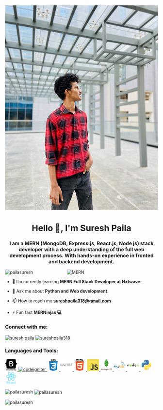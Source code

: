 ![logo](https://github.com/pailasuresh/pailasuresh/blob/main/photo_2023-07-14_18-26-57.jpg)
<h1 align="center">Hello 👋, I'm Suresh Paila</h1>
<h3 align="center">I am a MERN (MongoDB, Express.js, React.js, Node js) stack developer with a deep understanding of the full web development process. With hands-on experience in fronted and backend development.</h3>
<img align = "right" alt = "MERN" width = "300" src = "https://user-images.githubusercontent.com/55389276/140866485-8fb1c876-9a8f-4d6a-98dc-08c4981eaf70.gif">

<p align="left"> <img src="https://komarev.com/ghpvc/?username=pailasuresh&label=Profile%20views&color=0e75b6&style=flat" alt="pailasuresh" /> </p>

- 🌱 I’m currently learning **MERN Full Stack Developer at Nxtwave.**

- 💬 Ask me about **Python and Web development.**

- 📫 How to reach me **sureshpaila318@gmail.com**

- ⚡ Fun fact **MERNinjas 💻**

<h3 align="left">Connect with me:</h3>
<p align="left">
<a href= "https://www.linkedin.com/sureshpaila1" target="blank"><img align="center" src="https://raw.githubusercontent.com/rahuldkjain/github-profile-readme-generator/master/src/images/icons/Social/linked-in-alt.svg" alt="suresh paila" height="30" width="40" /></a>
<a href="https://www.hackerrank.com/sureshpaila318" target="blank"><img align="center" src="https://raw.githubusercontent.com/rahuldkjain/github-profile-readme-generator/master/src/images/icons/Social/hackerrank.svg" alt="sureshpaila318" height="30" width="40" /></a>
</p>

<h3 align="left">Languages and Tools:</h3>
<p align="left"> <a href="https://getbootstrap.com" target="_blank" rel="noreferrer"> <img src="https://raw.githubusercontent.com/devicons/devicon/master/icons/bootstrap/bootstrap-plain-wordmark.svg" alt="bootstrap" width="40" height="40"/> </a> <a href="https://codeigniter.com" target="_blank" rel="noreferrer"> <img src="https://cdn.worldvectorlogo.com/logos/codeigniter.svg" alt="codeigniter" width="40" height="40"/> </a> <a href="https://www.w3schools.com/css/" target="_blank" rel="noreferrer"> <img src="https://raw.githubusercontent.com/devicons/devicon/master/icons/css3/css3-original-wordmark.svg" alt="css3" width="40" height="40"/> </a> <a href="https://expressjs.com" target="_blank" rel="noreferrer"> <img src="https://raw.githubusercontent.com/devicons/devicon/master/icons/express/express-original-wordmark.svg" alt="express" width="40" height="40"/> </a> <a href="https://www.w3.org/html/" target="_blank" rel="noreferrer"> <img src="https://raw.githubusercontent.com/devicons/devicon/master/icons/html5/html5-original-wordmark.svg" alt="html5" width="40" height="40"/> </a> <a href="https://developer.mozilla.org/en-US/docs/Web/JavaScript" target="_blank" rel="noreferrer"> <img src="https://raw.githubusercontent.com/devicons/devicon/master/icons/javascript/javascript-original.svg" alt="javascript" width="40" height="40"/> </a> <a href="https://www.mongodb.com/" target="_blank" rel="noreferrer"> <img src="https://raw.githubusercontent.com/devicons/devicon/master/icons/mongodb/mongodb-original-wordmark.svg" alt="mongodb" width="40" height="40"/> </a> <a href="https://www.mysql.com/" target="_blank" rel="noreferrer"> <img src="https://raw.githubusercontent.com/devicons/devicon/master/icons/mysql/mysql-original-wordmark.svg" alt="mysql" width="40" height="40"/> </a> <a href="https://nodejs.org" target="_blank" rel="noreferrer"> <img src="https://raw.githubusercontent.com/devicons/devicon/master/icons/nodejs/nodejs-original-wordmark.svg" alt="nodejs" width="40" height="40"/> </a> <a href="https://www.python.org" target="_blank" rel="noreferrer"> <img src="https://raw.githubusercontent.com/devicons/devicon/master/icons/python/python-original.svg" alt="python" width="40" height="40"/> </a> <a href="https://reactjs.org/" target="_blank" rel="noreferrer"> <img src="https://raw.githubusercontent.com/devicons/devicon/master/icons/react/react-original-wordmark.svg" alt="react" width="40" height="40"/> </a> </p>

<p><img align="left" src="https://github-readme-stats.vercel.app/api/top-langs?username=pailasuresh&show_icons=true&locale=en&layout=compact" alt="pailasuresh" /></p>

<p>&nbsp;<img align="center" src="https://github-readme-stats.vercel.app/api?username=pailasuresh&show_icons=true&locale=en" alt="pailasuresh" /></p>

<p><img align="center" src="https://github-readme-streak-stats.herokuapp.com/?user=pailasuresh&" alt="pailasuresh" /></p>

